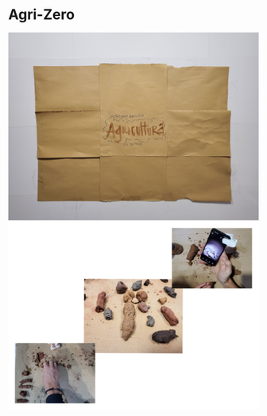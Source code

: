 
# Agri-Zero

<img src= "../../images/Agricultura.jpg" alt="Photo of a Conceptual Map">

<img src= "../../images/agricultura.png" alt="Photo of a agrizero's week">